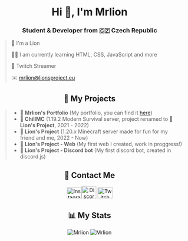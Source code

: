 <h1 align="center">Hi 👋, I'm Mrlion</h1>
<h3 align="center">Student & Developer from 🇨🇿 Czech Republic</h3>

  > 🦁 I'm a Lion
 >  
  > 👨‍🎓 I am currently learning HTML, CSS, JavaScript and more
> 
  > 🎥 Twitch Streamer
> 
  > ✉️ mrlion@lionsproject.eu

<h2 align="center">💼 My Projects</h2>

> * **🦁 Mrlion's Portfolio** (My portfolio, you can find it [here](https://l0stedmrlion.github.io/portfolio/)) 
> * **🌌 ChillMC** (1.19.2 Modern Survival server, project renamed to **🦁 Lion's Project**, 2021 - 2022)
> * **🦁 Lion's Project** (1.20.x Minecraft server made for fun for my friend and me, 2022 - Now)
> * **🦁 Lion's Project - Web** (My first web I created, work in proggress!)
> * **🦁 Lion's Project - Discord bot** (My first discord bot, created in discord.js)
<h2 align="center">📱 Contact Me</h2>
<p align="middle">
<a href="https://www.instagram.com/real.mrlion/" target="blank"><img align="center" src="https://raw.githubusercontent.com/rahuldkjain/github-profile-readme-generator/master/src/images/icons/Social/instagram.svg" alt="Instagram" height="30" width="40" /></a
<a href="https://discord.gg/sWvj5M6e7W" target="blank"><img align="center" src="https://raw.githubusercontent.com/rahuldkjain/github-profile-readme-generator/master/src/images/icons/Social/discord.svg" alt="Discord" height="35" width="40" /></a>
<a href="https://www.twitch.tv/lostedmrlion" target="blank"><img align="center" src="https://raw.githubusercontent.com/rahuldkjain/github-profile-readme-generator/master/src/images/icons/Social/twitch.svg" alt="Twitch" height="30" width="40" /></a>



<h2 align="center">📊 My Stats</h2>
<div style="text-align: center;">
  <img src="https://github-readme-stats.vercel.app/api/top-langs?username=L0stedMrlion&show_icons=true&locale=en&layout=compact" alt="Mrlion"/>
  <img src="https://github-readme-stats.vercel.app/api?username=L0stedMrlion&show_icons=true&locale=en" alt="Mrlion"/>
</div>


